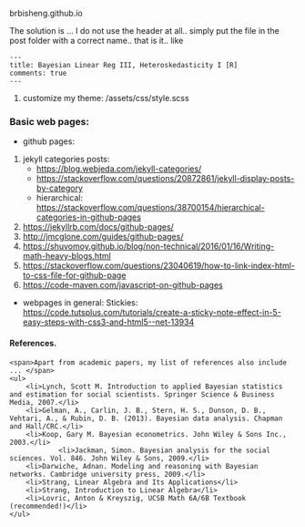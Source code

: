 brbisheng.github.io

The solution is ... I do not use the header at all.. simply put the file in the post folder with a correct name.. that is it.. like
```
--- 
title: Bayesian Linear Reg III, Heteroskedasticity I [R]
comments: true 
---
```

1. customize my theme: /assets/css/style.scss



### Basic web pages:

- github pages: 
1. jekyll categories posts:
    - https://blog.webjeda.com/jekyll-categories/
    - https://stackoverflow.com/questions/20872861/jekyll-display-posts-by-category
    - hierarchical: https://stackoverflow.com/questions/38700154/hierarchical-categories-in-github-pages
2. https://jekyllrb.com/docs/github-pages/
3. http://jmcglone.com/guides/github-pages/
4. https://shuvomoy.github.io/blog/non-technical/2016/01/16/Writing-math-heavy-blogs.html
5. https://stackoverflow.com/questions/23040619/how-to-link-index-html-to-css-file-for-github-page
6. https://code-maven.com/javascript-on-github-pages

- webpages in general:
Stickies: https://code.tutsplus.com/tutorials/create-a-sticky-note-effect-in-5-easy-steps-with-css3-and-html5--net-13934



#### References.
	<span>Apart from academic papers, my list of references also include ... </span>
	<ul>
		<li>Lynch, Scott M. Introduction to applied Bayesian statistics and estimation for social scientists. Springer Science & Business Media, 2007.</li>
		<li>Gelman, A., Carlin, J. B., Stern, H. S., Dunson, D. B., Vehtari, A., & Rubin, D. B. (2013). Bayesian data analysis. Chapman and Hall/CRC.</li>
		<li>Koop, Gary M. Bayesian econometrics. John Wiley & Sons Inc., 2003.</li>
                <li>Jackman, Simon. Bayesian analysis for the social sciences. Vol. 846. John Wiley & Sons, 2009.</li>
		<li>Darwiche, Adnan. Modeling and reasoning with Bayesian networks. Cambridge university press, 2009.</li>
		<li>Strang, Linear Algebra and Its Applications</li>
		<li>Strang, Introduction to Linear Algebra</li>
		<li>Lovric, Anton & Kreyszig, UCSB Math 6A/6B Textbook (recommended!)</li>
	</ul>


